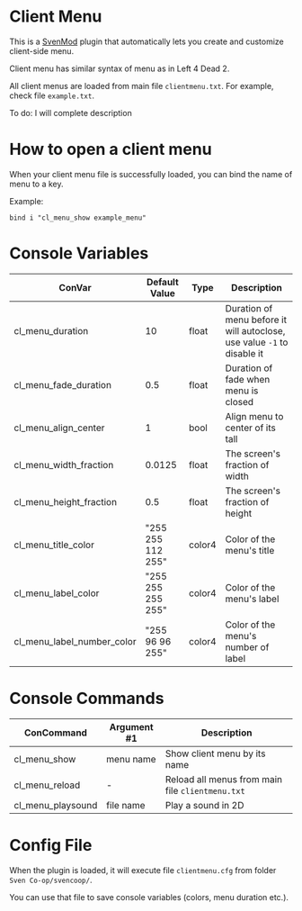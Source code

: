 # Client Menu
This is a [SvenMod](https://github.com/sw1ft747/svenmod) plugin that automatically lets you create and customize client-side menu.

Client menu has similar syntax of menu as in Left 4 Dead 2.

All client menus are loaded from main file `clientmenu.txt`. For example, check file `example.txt`.

To do: I will complete description

# How to open a client menu
When your client menu file is successfully loaded, you can bind the name of menu to a key.

Example:
```
bind i "cl_menu_show example_menu"
```

# Console Variables
ConVar | Default Value | Type | Description
--- | --- | --- | ---
cl_menu_duration | 10 | float | Duration of menu before it will autoclose, use value `-1` to disable it
cl_menu_fade_duration | 0.5 | float | Duration of fade when menu is closed
cl_menu_align_center | 1 | bool | Align menu to center of its tall
cl_menu_width_fraction | 0.0125 | float | The screen's fraction of width
cl_menu_height_fraction | 0.5 | float | The screen's fraction of height
cl_menu_title_color | "255 255 112 255" | color4 | Color of the menu's title
cl_menu_label_color | "255 255 255 255" | color4 | Color of the menu's label
cl_menu_label_number_color | "255 96 96 255" | color4 | Color of the menu's number of label

# Console Commands
ConCommand | Argument #1 | Description
--- | --- | ---
cl_menu_show | menu name | Show client menu by its name
cl_menu_reload | - | Reload all menus from main file `clientmenu.txt`
cl_menu_playsound | file name | Play a sound in 2D

# Config File
When the plugin is loaded, it will execute file `clientmenu.cfg` from folder `Sven Co-op/svencoop/`.

You can use that file to save console variables (colors, menu duration etc.).